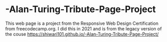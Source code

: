 # -Alan-Turing-Tribute-Page-Project
This web page is a project from the Responsive Web Design Certification from freecodecamp.org.
I did this in 2021 and is from the legacy version of the couse
https://shiwari101.github.io/-Alan-Turing-Tribute-Page-Project/
